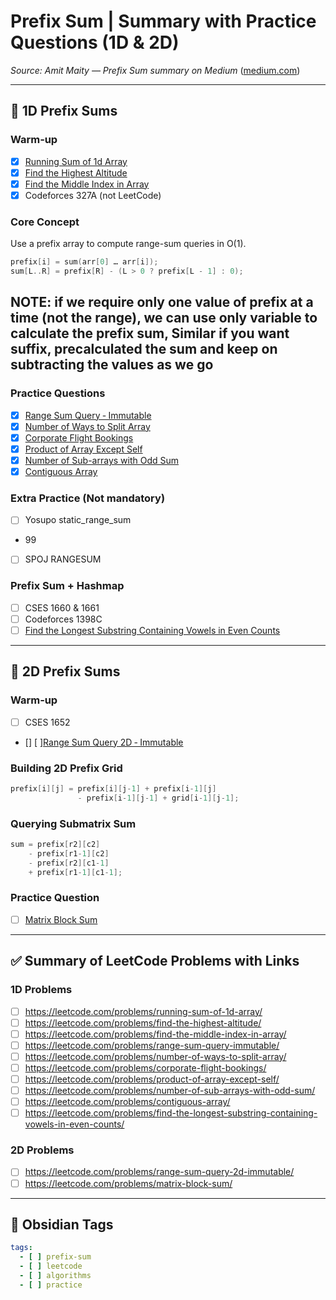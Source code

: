 # Prefix Sum | Summary with Practice Questions (1D & 2D)

*Source: Amit Maity — Prefix Sum summary on Medium* ([medium.com](https://medium.com/%40maityamit/prefix-sum-summary-with-practice-questions-sheet-1d-2d-on-leetcode-83c8deb4f713?utm_source=chatgpt.com))

---

## 🧠 1D Prefix Sums

### Warm‑up
- [x] [Running Sum of 1d Array](https://leetcode.com/problems/running-sum-of-1d-array/)  
- [x] [Find the Highest Altitude](https://leetcode.com/problems/find-the-highest-altitude/)  
- [x] [Find the Middle Index in Array](https://leetcode.com/problems/find-the-middle-index-in-array/)  
- [x] Codeforces 327A (not LeetCode)

### Core Concept
Use a prefix array to compute range-sum queries in O(1).

```cpp
prefix[i] = sum(arr[0] … arr[i]);
sum[L..R] = prefix[R] - (L > 0 ? prefix[L - 1] : 0);
```

## **NOTE**: if we require only one value of prefix at a time (not the range), we can use only variable to calculate the prefix sum, Similar if you want suffix, precalculated the sum and keep on subtracting the values as we go

### Practice Questions
- [x] [Range Sum Query ‑ Immutable](https://leetcode.com/problems/range-sum-query-immutable/)  
- [x] [Number of Ways to Split Array](https://leetcode.com/problems/number-of-ways-to-split-array/)  
- [x] [Corporate Flight Bookings](https://leetcode.com/problems/corporate-flight-bookings/)  
- [x] [Product of Array Except Self](https://leetcode.com/problems/product-of-array-except-self/)  
- [x] [Number of Sub-arrays with Odd Sum](https://leetcode.com/problems/number-of-sub-arrays-with-odd-sum/)  
- [x] [Contiguous Array](https://leetcode.com/problems/contiguous-array/)

### Extra Practice (Not mandatory)
- [ ]  Yosupo static_range_sum  
-  99  
- [ ] SPOJ RANGESUM

### Prefix Sum + Hashmap
- [ ]  CSES 1660 & 1661  
- [ ]  Codeforces 1398C  
- [ ]  [Find the Longest Substring Containing Vowels in Even Counts](https://leetcode.com/problems/find-the-longest-substring-containing-vowels-in-even-counts/)

---

## 💠 2D Prefix Sums

### Warm‑up
- [ ] CSES 1652  
- [] [ ][Range Sum Query 2D ‑ Immutable](https://leetcode.com/problems/range-sum-query-2d-immutable/)

### Building 2D Prefix Grid
```cpp
prefix[i][j] = prefix[i][j-1] + prefix[i-1][j]
               - prefix[i-1][j-1] + grid[i-1][j-1];
```

### Querying Submatrix Sum
```cpp
sum = prefix[r2][c2]
    - prefix[r1-1][c2]
    - prefix[r2][c1-1]
    + prefix[r1-1][c1-1];
```

### Practice Question
- [ ] [Matrix Block Sum](https://leetcode.com/problems/matrix-block-sum/)

---

## ✅ Summary of LeetCode Problems with Links

### 1D Problems
- [ ] https://leetcode.com/problems/running-sum-of-1d-array/  
- [ ] https://leetcode.com/problems/find-the-highest-altitude/  
- [ ] https://leetcode.com/problems/find-the-middle-index-in-array/  
- [ ] https://leetcode.com/problems/range-sum-query-immutable/  
- [ ] https://leetcode.com/problems/number-of-ways-to-split-array/  
- [ ] https://leetcode.com/problems/corporate-flight-bookings/  
- [ ] https://leetcode.com/problems/product-of-array-except-self/  
- [ ] https://leetcode.com/problems/number-of-sub-arrays-with-odd-sum/  
- [ ] https://leetcode.com/problems/contiguous-array/  
- [ ] https://leetcode.com/problems/find-the-longest-substring-containing-vowels-in-even-counts/

### 2D Problems
- [ ] https://leetcode.com/problems/range-sum-query-2d-immutable/  
- [ ] https://leetcode.com/problems/matrix-block-sum/

---

## 📌 Obsidian Tags
```yaml
tags:
  - [ ] prefix-sum
  - [ ] leetcode
  - [ ] algorithms
  - [ ] practice
```
